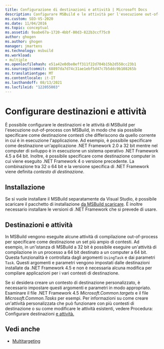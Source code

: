 ```yaml
---
title: Configurazione di destinazioni e attività | Microsoft Docs
description: Configurare MSBuild e le attività per l'esecuzione out-of-process con MSBuild in modo che sia possibile scegliere come destinazione contesti diversi da quello in cui si esegue .
ms.custom: SEO-VS-2020
ms.date: 11/04/2016
ms.topic: conceptual
ms.assetid: 9aabe67a-1720-4bbf-80d3-822b3ccf75c0
author: ghogen
ms.author: ghogen
manager: jmartens
ms.technology: msbuild
ms.workload:
- multiple
ms.openlocfilehash: e51a42e0dbe8eff311f22d704b15b2d558cc23b1
ms.sourcegitcommit: 68897da7d74c31ae1ebf5d47c7b5ddc9b108265b
ms.translationtype: MT
ms.contentlocale: it-IT
ms.lasthandoff: 08/13/2021
ms.locfileid: "122055003"
---
```

# <a name="configure-targets-and-tasks"></a>Configurare destinazioni e attività

È possibile configurare le destinazioni e le attività di MSBuild per l'esecuzione out-of-process con MSBuild, in modo che sia possibile specificare come destinazione contesti che differiscono da quello corrente in cui è in esecuzione l'applicazione. Ad esempio, è possibile specificare come destinazione un'applicazione .NET Framework 2.0 a 32 bit mentre nel computer di sviluppo è in esecuzione un sistema operativo .NET Framework 4.5 a 64 bit. Inoltre, è possibile specificare come destinazione computer in cui viene eseguito .NET Framework 4 o versione precedente. La combinazione tra 32 o 64 bit e la versione specifica di .NET Framework viene definita *contesto di destinazione*.

## <a name="installation"></a>Installazione

  Se si vuole installare il MSBuild separatamente da Visual Studio, è possibile scaricare il pacchetto di installazione [da MSBuild scaricare](https://www.microsoft.com/download/details.aspx?id=40760). È inoltre necessario installare le versioni di .NET Framework che si prevede di usare.

## <a name="targets-and-tasks"></a>Destinazioni e attività

 In MSBuild vengono eseguite alcune attività di compilazione out-of-process per specificare come destinazione un set più ampio di contesti.  Ad esempio, in un'istanza di MSBuild a 32 bit è possibile eseguire un'attività di compilazione in un processo a 64 bit destinato a un computer a 64 bit. Questa funzionalità è controllata dagli argomenti `UsingTask` e dai parametri `Task`. Questi argomenti e parametri vengono impostati dalle destinazioni installate da .NET Framework 4.5 e non è necessaria alcuna modifica per compilare applicazioni per i vari contesti di destinazione.

 Se si desidera creare un contesto di destinazione personalizzato, è necessario impostare questi argomenti e parametri in modo appropriato. Esaminare il file .NET Framework 4.5 *Microsoft.Common.targets* e il file *Microsoft.Common.Tasks* per esempi.  Per informazioni su come creare un'attività personalizzata che può funzionare con più contesti di destinazione o su come modificare le attività esistenti, vedere Procedura: Configurare destinazioni [e attività.](../msbuild/how-to-configure-targets-and-tasks.md)

## <a name="see-also"></a>Vedi anche

- [Multitargeting](../msbuild/msbuild-multitargeting-overview.md)

